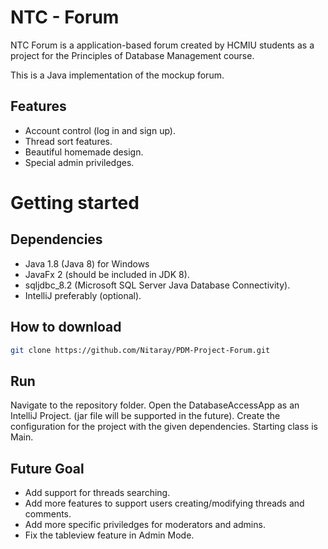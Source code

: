# NTC - Forum

NTC Forum is a application-based forum created by HCMIU students as a project for the Principles of Database Management course.

This is a Java implementation of the mockup forum.

## Features
* Account control (log in and sign up).
* Thread sort features.
* Beautiful homemade design.
* Special admin priviledges.

# Getting started
## Dependencies
* Java 1.8 (Java 8) for Windows
* JavaFx 2 (should be included in JDK 8).
* sqljdbc_8.2 (Microsoft SQL Server Java Database Connectivity).
* IntelliJ preferably (optional).

## How to download
```bash
git clone https://github.com/Nitaray/PDM-Project-Forum.git
```
## Run
Navigate to the repository folder. Open the DatabaseAccessApp as an IntelliJ Project. (jar file will be supported in the future).
Create the configuration for the project with the given dependencies. Starting class is Main.

## Future Goal
* Add support for threads searching.
* Add more features to support users creating/modifying threads and comments.
* Add more specific priviledges for moderators and admins.
* Fix the tableview feature in Admin Mode.

